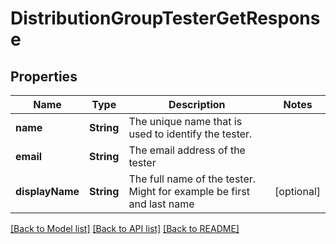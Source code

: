 # DistributionGroupTesterGetResponse

## Properties
Name | Type | Description | Notes
------------ | ------------- | ------------- | -------------
**name** | **String** | The unique name that is used to identify the tester. | 
**email** | **String** | The email address of the tester | 
**displayName** | **String** | The full name of the tester. Might for example be first and last name | [optional] 

[[Back to Model list]](../README.md#documentation-for-models) [[Back to API list]](../README.md#documentation-for-api-endpoints) [[Back to README]](../README.md)


